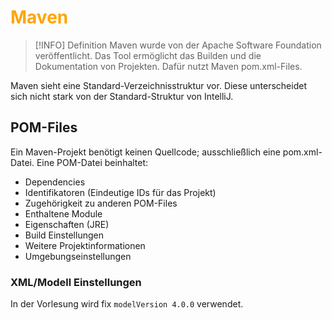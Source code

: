 # <font color = "orange">Maven</font>
>[!INFO] Definition
>Maven wurde von der Apache Software Foundation veröffentlicht. Das Tool ermöglicht das Builden und die Dokumentation von Projekten. Dafür nutzt Maven pom.xml-Files.

Maven sieht eine Standard-Verzeichnisstruktur vor. Diese unterscheidet sich nicht stark von der Standard-Struktur von IntelliJ.

## POM-Files
Ein Maven-Projekt benötigt keinen Quellcode; ausschließlich eine pom.xml-Datei.
Eine POM-Datei beinhaltet:
- Dependencies
- Identifikatoren (Eindeutige IDs für das Projekt)
- Zugehörigkeit zu anderen POM-Files
- Enthaltene Module
- Eigenschaften (JRE)
- Build Einstellungen
- Weitere Projektinformationen
- Umgebungseinstellungen

### XML/Modell Einstellungen
In der Vorlesung wird fix `modelVersion 4.0.0` verwendet.